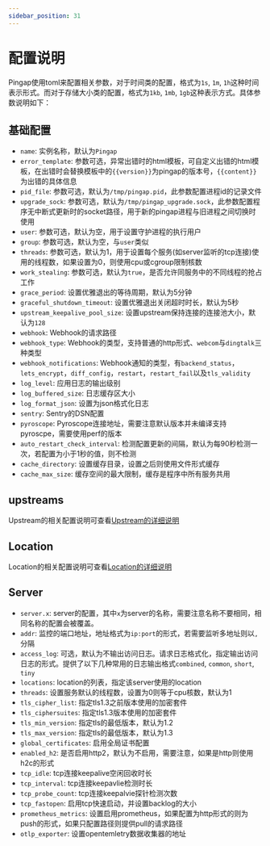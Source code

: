 ```yaml
---
sidebar_position: 31
---
```


# 配置说明

Pingap使用toml来配置相关参数，对于时间类的配置，格式为`1s`, `1m`, `1h`这种时间表示形式。而对于存储大小类的配置，格式为`1kb`, `1mb`, `1gb`这种表示方式。具体参数说明如下：

## 基础配置

- `name`: 实例名称，默认为`Pingap`
- `error_template`: 参数可选，异常出错时的html模板，可自定义出错的html模板，在出错时会替换模板中的`{{version}}`为pingap的版本号，`{{content}}`为出错的具体信息
- `pid_file`: 参数可选，默认为`/tmp/pingap.pid`，此参数配置进程id的记录文件
- `upgrade_sock`: 参数可选，默认为`/tmp/pingap_upgrade.sock`，此参数配置程序无中断式更新时的socket路径，用于新的pingap进程与旧进程之间切换时使用
- `user`: 参数可选，默认为空，用于设置守护进程的执行用户
- `group`: 参数可选，默认为空，与`user`类似
- `threads`: 参数可选，默认为1，用于设置每个服务(如server监听的tcp连接)使用的线程数，如果设置为0，则使用cpu或cgroup限制核数
- `work_stealing`: 参数可选，默认为`true`，是否允许同服务中的不同线程的抢占工作
- `grace_period`: 设置优雅退出的等待周期，默认为5分钟
- `graceful_shutdown_timeout`: 设置优雅退出关闭超时时长，默认为5秒
- `upstream_keepalive_pool_size`: 设置upstream保持连接的连接池大小，默认为`128`
- `webhook`: Webhook的请求路径
- `webhook_type`: Webhook的类型，支持普通的http形式、`webcom`与`dingtalk`三种类型
- `webhook_notifications`: Webhook通知的类型，有`backend_status`，`lets_encrypt`，`diff_config`，`restart`，`restart_fail`以及`tls_validity`
- `log_level`: 应用日志的输出级别
- `log_buffered_size`: 日志缓存区大小
- `log_format_json`: 设置为json格式化日志
- `sentry`: Sentry的DSN配置
- `pyroscope`: Pyroscope连接地址，需要注意默认版本并未编译支持pyroscpe，需要使用perf的版本
- `auto_restart_check_interval`: 检测配置更新的间隔，默认为每90秒检测一次，若配置为小于1秒的值，则不检测
- `cache_directory`: 设置缓存目录，设置之后则使用文件形式缓存
- `cache_max_size`: 缓存空间的最大限制，缓存是程序中所有服务共用

## upstreams

Upstream的相关配置说明可查看[Upstream的详细说明](./upstream)

## Location

Location的相关配置说明可查看[Location的详细说明](./location)

## Server

- `server.x`: server的配置，其中`x`为server的名称，需要注意名称不要相同，相同名称的配置会被覆盖。
- `addr`: 监控的端口地址，地址格式为`ip:port`的形式，若需要监听多地址则以`,`分隔
- `access_log`: 可选，默认为不输出访问日志。请求日志格式化，指定输出访问日志的形式。提供了以下几种常用的日志输出格式`combined`, `common`, `short`, `tiny`
- `locations`: location的列表，指定该server使用的location
- `threads`: 设置服务默认的线程数，设置为0则等于cpu核数，默认为1
- `tls_cipher_list`: 指定tls1.3之前版本使用的加密套件
- `tls_ciphersuites`: 指定tls1.3版本使用的加密套件
- `tls_min_version`: 指定tls的最低版本，默认为1.2
- `tls_max_version`: 指定tls的最低版本，默认为1.3
- `global_certificates`: 启用全局证书配置
- `enabled_h2`: 是否启用http2，默认为不启用，需要注意，如果是http则使用h2c的形式
- `tcp_idle`: tcp连接keepalive空闲回收时长
- `tcp_interval`: tcp连接keepavlie检测时长
- `tcp_probe_count`: tcp连接keepalvie探针检测次数
- `tcp_fastopen`: 启用tcp快速启动，并设置backlog的大小
- `prometheus_metrics`: 设置启用prometheus，如果配置为http形式的则为push的形式，如果只配置路径则提供pull的请求路径
- `otlp_exporter`: 设置opentemletry数据收集器的地址
